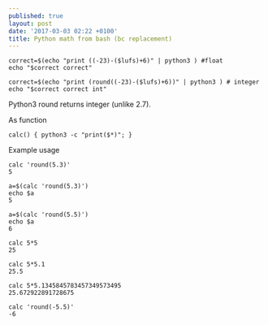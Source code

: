 ```yaml
---
published: true
layout: post
date: '2017-03-03 02:22 +0100'
title: Python math from bash (bc replacement)
---
```

    correct=$(echo "print ((-23)-($lufs)+6)" | python3 ) #float
    echo "$correct correct"
   
    correct=$(echo "print (round((-23)-($lufs)+6))" | python3 ) # integer
    echo "$correct correct int"
    
Python3 round returns integer (unlike 2.7).

As function

    calc() { python3 -c "print($*)"; }
    
Example usage

    calc 'round(5.3)'
    5
    
    a=$(calc 'round(5.3)')
    echo $a
    5
    
    a=$(calc 'round(5.5)')
    echo $a
    6
    
    calc 5*5
    25
    
    calc 5*5.1
    25.5
    
    calc 5*5.1345845783457349573495
    25.672922891728675
    
    calc 'round(-5.5)'
    -6
